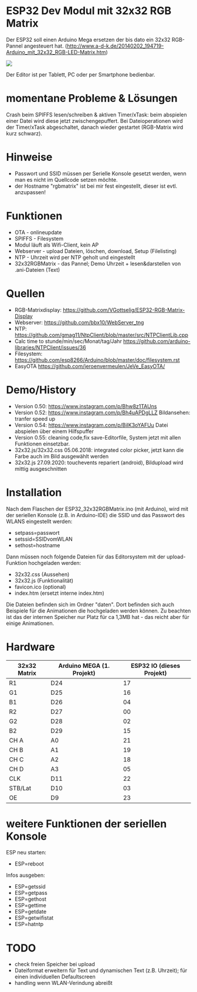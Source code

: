 # ESP32 Dev Modul mit 32x32 RGB Matrix

Der ESP32 soll einen Arduino Mega ersetzen der bis dato ein 32x32 RGB-Pannel angesteuert hat.
(http://www.a-d-k.de/20140202_194719-Arduino_mit_32x32_RGB-LED-Matrix.htm)

![](https://raw.githubusercontent.com/polygontwist/ESP32_32x32RGBMatrix/master/bilder/32x32rgb-matrix_beispiel1.jpg)

Der Editor ist per Tablett, PC oder per Smartphone bedienbar.

# momentane Probleme & Lösungen
Crash beim SPIFFS lesen/schreiben & aktiven Timer/xTask: beim abspielen einer Datei wird diese jetzt zwischengepuffert.
Bei Dateioperationen wird der Timer/xTask abgeschaltet, danach wieder gestartet (RGB-Matrix wird kurz schwarz).

# Hinweise
* Passwort und SSID müssen per Serielle Konsole gesetzt werden, wenn man es nicht im Quellcode setzen möchte.
* der Hostname "rgbmatrix" ist bei mir fest eingestellt, dieser ist evtl. anzupassen!

# Funktionen
* OTA - onlineupdate
* SPIFFS - Filesystem
* Modul läuft als Wifi-Client, kein AP
* Webserver - upload Dateien, löschen, download, Setup (Filelisting)
* NTP - Uhrzeit wird per NTP geholt und eingestellt
* 32x32RGBMatrix - das Pannel; Demo Uhrzeit + lesen&darstellen von .ani-Dateien (Text)

# Quellen
* RGB-Matrixdisplay: https://github.com/VGottselig/ESP32-RGB-Matrix-Display
* Webserver: https://github.com/bbx10/WebServer_tng
* NTP: https://github.com/gmag11/NtpClient/blob/master/src/NTPClientLib.cpp
* Calc time to stunde/min/sec/Monat/tag/Jahr https://github.com/arduino-libraries/NTPClient/issues/36
* Filesystem: https://github.com/esp8266/Arduino/blob/master/doc/filesystem.rst
* EasyOTA https://github.com/jeroenvermeulen/JeVe_EasyOTA/

# Demo/History
* Version 0.50: https://www.instagram.com/p/Bhw8z1TAUns 
* Version 0.52: https://www.instagram.com/p/Bh4uAPDgLLZ Bildansehen: tranfer speed up
* Version 0.54: https://www.instagram.com/p/BiIK3oYAFUu Datei abspielen über einem Hilfspuffer
* Version 0.55: cleaning code,fix save-Editorfile, System jetzt mit allen Funktionen einsetzbar.
* 32x32.js/32x32.css 05.06.2018: integrated color picker, jetzt kann die Farbe auch im Bild ausgewählt werden
* 32x32.js 27.09.2020: touchevents repariert (android), Bildupload wird mittig ausgeschnitten

# Installation
Nach dem Flaschen der ESP32_32x32RGBMatrix.ino (mit Arduino), wird mit der seriellen Konsole (z.B. in Arduino-IDE) die SSID und das Passwort des WLANS eingestellt werden:
* setpass=passwort
* setssid=SSIDvomWLAN
* sethost=hostname

Dann müssen noch folgende Dateien für das Editorsystem mit der upload-Funktion hochgeladen werden:
* 32x32.css (Aussehen)
* 32x32.js (Funktionalität)
* favicon.ico (optional)
* index.htm (ersetzt interne index.htm)

Die Dateien befinden sich im Ordner "daten". Dort befinden sich auch Beispiele für die Animationen die hochgeladen werden können. Zu beachten ist das der internen Speicher nur Platz für ca 1,3MB hat - das reicht aber für einige Animationen.

# Hardware

| 32x32 Matrix | Arduino MEGA (1. Projekt) | ESP32 IO (dieses Projekt) |
------|------|------|
| R1 | D24 | 17 |
| G1 | D25 | 16 |
| B1 | D26 | 04 |
| R2 | D27 | 00 |
| G2 | D28 | 02 |
| B2 | D29 | 15 |
| CH A | A0 | 21 |
| CH B | A1 | 19 |
| CH C | A2 | 18 |
| CH D | A3 | 05 |
| CLK | D11 | 22 |
| STB/Lat | D10 | 03 |
| OE | D9 | 23 |


# weitere Funktionen der seriellen Konsole
ESP neu starten:
* ESP=reboot

Infos ausgeben:
* ESP=getssid
* ESP=getpass
* ESP=gethost
* ESP=gettime
* ESP=getdate
* ESP=getwifistat
* ESP=hatntp

# TODO
* check freien Speicher bei upload
* Dateiformat erweitern für Text und dynamischen Text (z.B. Uhrzeit); für einen individuellen Defaultscreen
* handling wenn WLAN-Verindung abreißt
